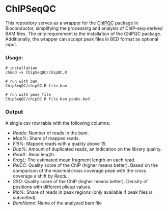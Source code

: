 # ChIPSeqQC

This repository serves as a wrapper for the [ChIPQC](https://bioconductor.org/packages/release/bioc/html/ChIPQC.html) package in Bioconductor, simplifying the processing and analysis of ChIP-seq-derived BAM files. The only requirement is the installation of the ChIPQC package. Additionally, the wrapper can accept peak files in BED format as optional input.

### Usage:
```{sh}
# installation
chmod +x ChipSeqQC/chipQC.R

# run with bam
ChipSeqQC/chipQC.R file.bam

# run with peak file
ChipSeqQC/chipQC.R file.bam peaks.bed
```

### Output

A single csv row table with the following columns:
- *Reads*: Number of reads in the bam.
- *Map%*: Share of mapped reads.
- *Filt%*: Mapped reads with a quality above 15.
- *Dup%*: Amount of duplicated reads, an indication on the library quality.
- *ReadL*: Read length.
- *FragL*: The estimated mean fragment length on each read.
- *RelCC*: Quality score of the ChIP (higher means better). Based on the comparison of the maximal cross coverage peak with the cross coverage a shift by *ReadL*.
- *SSD*: Quality score of the ChIP (higher means better). Density of positions with different pileup values.
- *Rip%*: Share of reads in peak regions (only available if peak files is submitted).
- *BamName*: Name of the analyzed bam file
